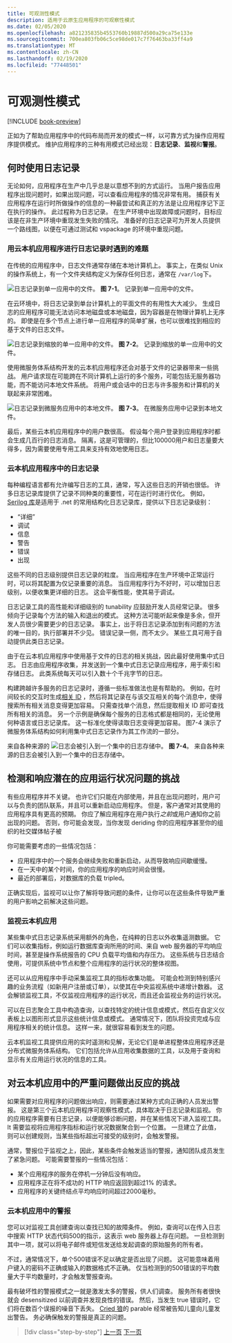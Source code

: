 ```yaml
---
title: 可观测性模式
description: 适用于云原生应用程序的可观察性模式
ms.date: 02/05/2020
ms.openlocfilehash: a821235835b4553760b19887d500a29ca75e133e
ms.sourcegitcommit: 700ea803fb06c5ce98de017c7f76463ba33ff4a9
ms.translationtype: MT
ms.contentlocale: zh-CN
ms.lasthandoff: 02/19/2020
ms.locfileid: "77448501"
---
```

# <a name="observability-patterns"></a>可观测性模式

[!INCLUDE [book-preview](../../../includes/book-preview.md)]

正如为了帮助应用程序中的代码布局而开发的模式一样，以可靠方式为操作应用程序提供模式。 维护应用程序的三种有用模式已经出现：**日志记录**、**监视**和**警报**。

## <a name="when-to-use-logging"></a>何时使用日志记录

无论如何，应用程序在生产中几乎总是以意想不到的方式运行。 当用户报告应用程序出现问题时，如果出现问题，可以查看应用程序的情况非常有用。 捕获有关应用程序在运行时所做操作的信息的一种最尝试和真正的方法是让应用程序记下正在执行的操作。 此过程称为日志记录。 在生产环境中出现故障或问题时，目标应该是在非生产环境中重现发生失败的情况。 准备好的日志记录可为开发人员提供一个路线图，以便在可通过测试和 vspackage 的环境中重现问题。

### <a name="challenges-when-logging-with-cloud-native-applications"></a>用云本机应用程序进行日志记录时遇到的难题

在传统的应用程序中，日志文件通常存储在本地计算机上。 事实上，在类似 Unix 的操作系统上，有一个文件夹结构定义为保存任何日志，通常在 `/var/log`下。

![日志记录到单一应用中的文件。](./media/single-monolith-logging.png)
**图 7-1**。 记录到单一应用中的文件。

在云环境中，将日志记录到单台计算机上的平面文件的有用性大大减少。 生成日志的应用程序可能无法访问本地磁盘或本地磁盘，因为容器是在物理计算机上无序的。 即使是在多个节点上进行单一应用程序的简单扩展，也可以很难找到相应的基于文件的日志文件。

![日志记录到缩放的单一应用中的文件。](./media/multiple-node-monolith-logging.png)
**图 7-2**。 记录到缩放的单一应用中的文件。

使用微服务体系结构开发的云本机应用程序还会对基于文件的记录器带来一些挑战。 用户请求现在可能跨在不同计算机上运行的多个服务，可能包括无服务器功能，而不能访问本地文件系统。 将用户或会话中的日志与许多服务和计算机的关联起来非常困难。

![日志记录到微服务应用中的本地文件。](./media/local-log-file-per-service.png)
**图 7-3**。 在微服务应用中记录到本地文件。

最后，某些云本机应用程序中的用户数很高。 假设每个用户登录到应用程序时都会生成几百行的日志消息。 隔离，这是可管理的，但比100000用户和日志量要大得多，因为需要使用专用工具来支持有效地使用日志。

### <a name="logging-in-cloud-native-applications"></a>云本机应用程序中的日志记录

每种编程语言都有允许编写日志的工具，通常，写入这些日志的开销也很低。 许多日志记录库提供了记录不同种类的重要性，可在运行时进行优化。 例如， [Serilog 库](https://serilog.net/)是适用于 .net 的常用结构化日志记录库，提供以下日志记录级别：

* “详细”
* 调试
* 信息
* 警告
* 错误
* 出现

这些不同的日志级别提供日志记录的粒度。 当应用程序在生产环境中正常运行时，可以将其配置为仅记录重要的消息。 当应用程序行为不好时，可以增加日志级别，以便收集更详细的日志。 这会平衡性能，使其易于调试。

日志记录工具的高性能和详细级别的 tunability 应鼓励开发人员经常记录。 很多倾向于记录每个方法的输入和退出的模式。 这种方法可能听起来像是多余，但开发人员很少需要更少的日志记录。 事实上，出于将日志记录添加到有问题的方法的唯一目的，执行部署并不少见。 错误记录一侧，而不太少。 某些工具可用于自动提供此类日志记录。

由于在云本机应用程序中使用基于文件的日志的相关挑战，因此最好使用集中式日志。 日志由应用程序收集，并发送到一个集中式日志记录应用程序，用于索引和存储日志。 此类系统每天可以引入数十个千兆字节的日志。

构建跨越许多服务的日志记录时，遵循一些标准做法也是有帮助的。 例如，在时间较长的交互时生成[相关 ID](https://blog.rapid7.com/2016/12/23/the-value-of-correlation-ids/) ，然后将其记录在与该交互相关的每个消息中，使得搜索所有相关消息变得更加容易。 只需查找单个消息，然后提取相关 ID 即可查找所有相关的消息。 另一个示例是确保每个服务的日志格式都是相同的，无论使用何种语言或日志记录库。 这一标准化使得读取日志变得更加容易。 图7-4 演示了微服务体系结构如何利用集中式日志记录作为其工作流的一部分。

来自各种来源的 ![日志会被引入到一个集中的日志存储中。](./media/centralized-logging.png)
**图 7-4**。 来自各种来源的日志会被引入到一个集中的日志存储中。

## <a name="challenges-with-detecting-and-responding-to-potential-app-health-issues"></a>检测和响应潜在的应用运行状况问题的挑战

有些应用程序并不关键。 也许它们只能在内部使用，并且在出现问题时，用户可以与负责的团队联系，并且可以重新启动应用程序。 但是，客户通常对其使用的应用程序具有更高的预期。 你应了解应用程序在用户执行*之前*或用户通知你之前出现的问题。 否则，你可能会发现，当你发现 deriding 你的应用程序甚至你的组织的社交媒体帖子被

你可能需要考虑的一些情况包括：

- 应用程序中的一个服务会继续失败和重新启动，从而导致响应间歇缓慢。
- 在一天中的某个时间，你的应用程序的响应时间会很慢。
- 最近的部署后，对数据库的负载 tripled。

正确实现后，监视可以让你了解将导致问题的条件，让你可以在这些条件导致严重的用户影响之前解决这些问题。

### <a name="monitoring-cloud-native-apps"></a>监视云本机应用

某些集中式日志记录系统采用额外的角色，在纯粹的日志以外收集遥测数据。 它们可以收集指标，例如运行数据库查询所用的时间、来自 web 服务器的平均响应时间，甚至是操作系统报告的 CPU 负载平均值和内存压力。 这些系统与日志结合使用，可提供系统中节点和整个应用程序的运行状况的整体视图。

还可以从应用程序中手动采集监视工具的指标收集功能。 可能会检测到特别感兴趣的业务流程（如新用户注册或订单），以使其在中央监视系统中递增计数器。 这会解锁监视工具，不仅监视应用程序的运行状况，而且还会监视业务的运行状况。

可以在日志聚合工具中构造查询，以查找特定的统计信息或模式，然后在自定义仪表板上以图形形式显示这些统计信息或模式。 通常情况下，团队将投资完成与应用程序相关的统计信息。 这样一来，就很容易看到发生的问题。

云本机监视工具提供应用的实时遥测和见解，无论它们是单进程整体应用程序还是分布式微服务体系结构。 它们包括允许从应用收集数据的工具，以及用于查询和显示有关应用运行状况的信息的工具。

## <a name="challenges-with-reacting-to-critical-problems-in-cloud-native-apps"></a>对云本机应用中的严重问题做出反应的挑战

如果需要对应用程序的问题做出响应，则需要通过某种方式向正确的人员发出警报。 这是第三个云本机应用程序可观察性模式，具体取决于日志记录和监视。 你的应用程序需要有日志记录，以便能够诊断问题，并在某些情况下进入监视工具。 It 需要监视将应用程序指标和运行状况数据聚合到一个位置。 一旦建立了此值，则可以创建规则，当某些指标超出可接受的级别时，会触发警报。

通常，警报位于监视之上，因此，某些条件会触发适当的警报，通知团队成员发生了紧急问题。 可能需要警报的一些情况包括：

- 某个应用程序的服务在停机一分钟后没有响应。
- 应用程序正在将不成功的 HTTP 响应返回到超过1% 的请求。
- 应用程序的关键终结点平均响应时间超过2000毫秒。

### <a name="alerts-in-cloud-native-apps"></a>云本机应用中的警报

您可以对监视工具创建查询以查找已知的故障条件。 例如，查询可以在传入日志中搜索 HTTP 状态代码500的指示，这表示 web 服务器上存在问题。 一旦检测到其中一项，就可以将电子邮件或短信发送给发起调查的原始服务的所有者。

不过，通常情况下，单个500错误不足以确定是否出现了问题。 这可能意味着用户键入的密码不正确或输入的数据格式不正确。 仅当检测到的500错误的平均数量大于平均数量时，才会触发警报查询。

最有破坏性的警报模式之一就是激发太多的警报，供人们调查。 服务所有者很快就会 desensitized 以前调查并发现良性的错误。 然后，当发生 true 错误时，它们将在数百个误报的噪音下丢失。 [Cried 狼](https://en.wikipedia.org/wiki/The_Boy_Who_Cried_Wolf)的 parable 经常被告知儿童向儿童发出警告。 务必确保触发的警报是真正的问题。

>[!div class="step-by-step"]
>[上一页](monitoring-health.md)
>[下一页](logging-with-elastic-stack.md)
